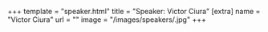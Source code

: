 +++
template = "speaker.html"
title = "Speaker: Victor Ciura"
[extra]
  name = "Victor Ciura"
  url = ""
  image = "/images/speakers/.jpg"
+++
